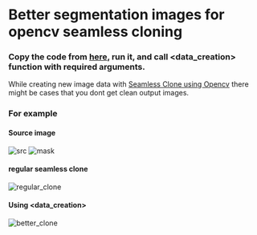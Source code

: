 # Better segmentation images for opencv seamless cloning

### Copy the code from [here](https://github.com/Dav00Arm/Segmentation_masks/blob/main/Seamless_Clone.ipynb), run it, and call <data_creation> function with required arguments. 

While creating new image data with [Seamless Clone using Opencv](https://learnopencv.com/seamless-cloning-using-opencv-python-cpp/) there might be cases that you dont get clean output images.

### For example 

#### Source image
![src](https://github.com/Dav00Arm/Segmentation_masks/blob/main/images/image.png)
![mask](https://github.com/Dav00Arm/Segmentation_masks/blob/main/images/mask.png)

#### regular seamless clone

![regular_clone](https://github.com/Dav00Arm/Segmentation_masks/blob/main/images/normal_clone.jpg)

#### Using <data_creation>

![better_clone](https://github.com/Dav00Arm/Segmentation_masks/blob/main/images/better_clone.png)
